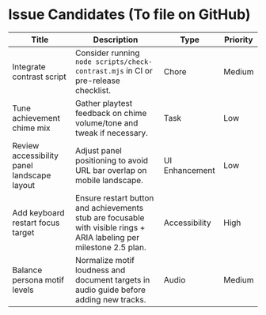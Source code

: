# Issue Candidates (To file on GitHub)

| Title | Description | Type | Priority |
|-------|-------------|------|----------|
| Integrate contrast script | Consider running `node scripts/check-contrast.mjs` in CI or pre-release checklist. | Chore | Medium |
| Tune achievement chime mix | Gather playtest feedback on chime volume/tone and tweak if necessary. | Task | Low |
| Review accessibility panel landscape layout | Adjust panel positioning to avoid URL bar overlap on mobile landscape. | UI Enhancement | Low |
| Add keyboard restart focus target | Ensure restart button and achievements stub are focusable with visible rings + ARIA labeling per milestone 2.5 plan. | Accessibility | High |
| Balance persona motif levels | Normalize motif loudness and document targets in audio guide before adding new tracks. | Audio | Medium |
